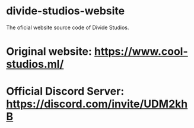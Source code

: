 # divide-studios-website
The oficial website source code of Divide Studios.

# Original website: https://www.cool-studios.ml/

# Official Discord Server: https://discord.com/invite/UDM2khB
